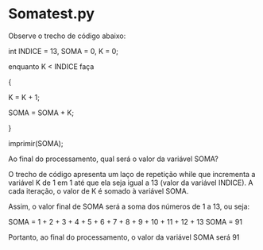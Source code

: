 # Somatest.py

Observe o trecho de código abaixo:

int INDICE = 13, SOMA = 0, K = 0;

enquanto K < INDICE faça

{

K = K + 1;

SOMA = SOMA + K;

}

imprimir(SOMA);



Ao final do processamento, qual será o valor da variável SOMA?

O trecho de código apresenta um laço de repetição while que incrementa a variável K de 1 em 1 até que ela seja igual a 13 (valor da variável INDICE). A cada iteração, o valor de K é somado à variável SOMA.

Assim, o valor final de SOMA será a soma dos números de 1 a 13, ou seja:

SOMA = 1 + 2 + 3 + 4 + 5 + 6 + 7 + 8 + 9 + 10 + 11 + 12 + 13
SOMA = 91

Portanto, ao final do processamento, o valor da variável SOMA será 91

